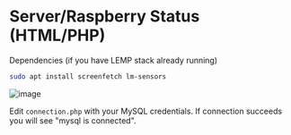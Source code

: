 # Server/Raspberry Status (HTML/PHP)

Dependencies (if you have LEMP stack already running)
```bash
sudo apt install screenfetch lm-sensors
```
![image](https://user-images.githubusercontent.com/9251667/122269712-2e542b00-cee6-11eb-9683-539cde3972e0.png)

Edit `connection.php` with your MySQL credentials. If connection succeeds you will see "mysql is connected".
